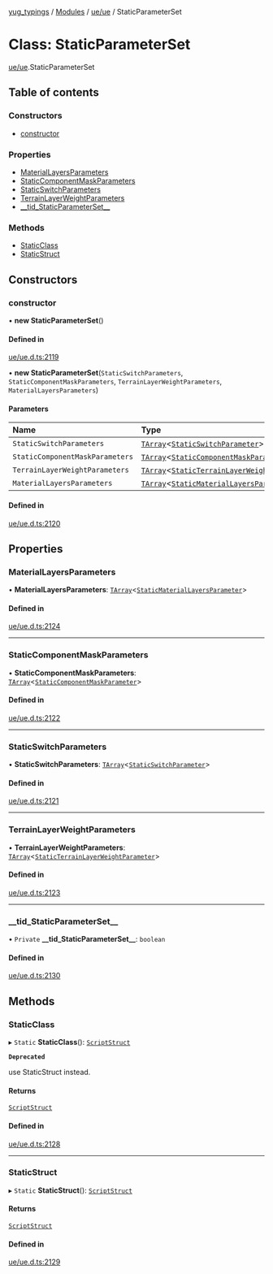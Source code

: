 [yug_typings](../README.md) / [Modules](../modules.md) / [ue/ue](../modules/ue_ue.md) / StaticParameterSet

# Class: StaticParameterSet

[ue/ue](../modules/ue_ue.md).StaticParameterSet

## Table of contents

### Constructors

- [constructor](ue_ue.StaticParameterSet.md#constructor)

### Properties

- [MaterialLayersParameters](ue_ue.StaticParameterSet.md#materiallayersparameters)
- [StaticComponentMaskParameters](ue_ue.StaticParameterSet.md#staticcomponentmaskparameters)
- [StaticSwitchParameters](ue_ue.StaticParameterSet.md#staticswitchparameters)
- [TerrainLayerWeightParameters](ue_ue.StaticParameterSet.md#terrainlayerweightparameters)
- [\_\_tid\_StaticParameterSet\_\_](ue_ue.StaticParameterSet.md#__tid_staticparameterset__)

### Methods

- [StaticClass](ue_ue.StaticParameterSet.md#staticclass)
- [StaticStruct](ue_ue.StaticParameterSet.md#staticstruct)

## Constructors

### constructor

• **new StaticParameterSet**()

#### Defined in

[ue/ue.d.ts:2119](https://github.com/YugMetaverse/yug_typings/blob/b7d9b19/ue/ue.d.ts#L2119)

• **new StaticParameterSet**(`StaticSwitchParameters`, `StaticComponentMaskParameters`, `TerrainLayerWeightParameters`, `MaterialLayersParameters`)

#### Parameters

| Name | Type |
| :------ | :------ |
| `StaticSwitchParameters` | [`TArray`](../interfaces/ue_puerts.TArray.md)<[`StaticSwitchParameter`](ue_ue.StaticSwitchParameter.md)\> |
| `StaticComponentMaskParameters` | [`TArray`](../interfaces/ue_puerts.TArray.md)<[`StaticComponentMaskParameter`](ue_ue.StaticComponentMaskParameter.md)\> |
| `TerrainLayerWeightParameters` | [`TArray`](../interfaces/ue_puerts.TArray.md)<[`StaticTerrainLayerWeightParameter`](ue_ue.StaticTerrainLayerWeightParameter.md)\> |
| `MaterialLayersParameters` | [`TArray`](../interfaces/ue_puerts.TArray.md)<[`StaticMaterialLayersParameter`](ue_ue.StaticMaterialLayersParameter.md)\> |

#### Defined in

[ue/ue.d.ts:2120](https://github.com/YugMetaverse/yug_typings/blob/b7d9b19/ue/ue.d.ts#L2120)

## Properties

### MaterialLayersParameters

• **MaterialLayersParameters**: [`TArray`](../interfaces/ue_puerts.TArray.md)<[`StaticMaterialLayersParameter`](ue_ue.StaticMaterialLayersParameter.md)\>

#### Defined in

[ue/ue.d.ts:2124](https://github.com/YugMetaverse/yug_typings/blob/b7d9b19/ue/ue.d.ts#L2124)

___

### StaticComponentMaskParameters

• **StaticComponentMaskParameters**: [`TArray`](../interfaces/ue_puerts.TArray.md)<[`StaticComponentMaskParameter`](ue_ue.StaticComponentMaskParameter.md)\>

#### Defined in

[ue/ue.d.ts:2122](https://github.com/YugMetaverse/yug_typings/blob/b7d9b19/ue/ue.d.ts#L2122)

___

### StaticSwitchParameters

• **StaticSwitchParameters**: [`TArray`](../interfaces/ue_puerts.TArray.md)<[`StaticSwitchParameter`](ue_ue.StaticSwitchParameter.md)\>

#### Defined in

[ue/ue.d.ts:2121](https://github.com/YugMetaverse/yug_typings/blob/b7d9b19/ue/ue.d.ts#L2121)

___

### TerrainLayerWeightParameters

• **TerrainLayerWeightParameters**: [`TArray`](../interfaces/ue_puerts.TArray.md)<[`StaticTerrainLayerWeightParameter`](ue_ue.StaticTerrainLayerWeightParameter.md)\>

#### Defined in

[ue/ue.d.ts:2123](https://github.com/YugMetaverse/yug_typings/blob/b7d9b19/ue/ue.d.ts#L2123)

___

### \_\_tid\_StaticParameterSet\_\_

• `Private` **\_\_tid\_StaticParameterSet\_\_**: `boolean`

#### Defined in

[ue/ue.d.ts:2130](https://github.com/YugMetaverse/yug_typings/blob/b7d9b19/ue/ue.d.ts#L2130)

## Methods

### StaticClass

▸ `Static` **StaticClass**(): [`ScriptStruct`](ue_ue.ScriptStruct.md)

**`Deprecated`**

use StaticStruct instead.

#### Returns

[`ScriptStruct`](ue_ue.ScriptStruct.md)

#### Defined in

[ue/ue.d.ts:2128](https://github.com/YugMetaverse/yug_typings/blob/b7d9b19/ue/ue.d.ts#L2128)

___

### StaticStruct

▸ `Static` **StaticStruct**(): [`ScriptStruct`](ue_ue.ScriptStruct.md)

#### Returns

[`ScriptStruct`](ue_ue.ScriptStruct.md)

#### Defined in

[ue/ue.d.ts:2129](https://github.com/YugMetaverse/yug_typings/blob/b7d9b19/ue/ue.d.ts#L2129)
